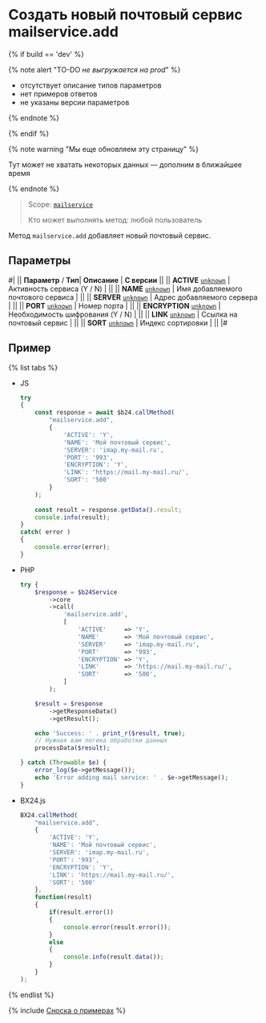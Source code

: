 # Создать новый почтовый сервис mailservice.add

{% if build == 'dev' %}

{% note alert "TO-DO _не выгружается на prod_" %}

- отсутствует описание типов параметров
- нет примеров ответов
- не указаны версии параметров

{% endnote %}

{% endif %}

{% note warning "Мы еще обновляем эту страницу" %}

Тут может не хватать некоторых данных — дополним в ближайшее время

{% endnote %}

> Scope: [`mailservice`](../scopes/permissions.md)
>
> Кто может выполнять метод: любой пользователь

Метод `mailservice.add` добавляет новый почтовый сервис.

## Параметры

#|
||  **Параметр** / **Тип**| **Описание** | **С версии** ||
|| **ACTIVE**
[`unknown`](../data-types.md) | Активность сервиса (Y / N) | ||
|| **NAME**
[`unknown`](../data-types.md) | Имя добавляемого почтового сервиса | ||
|| **SERVER**
[`unknown`](../data-types.md) | Адрес добавляемого сервера | ||
|| **PORT**
[`unknown`](../data-types.md) | Номер порта | ||
|| **ENCRYPTION**
[`unknown`](../data-types.md) | Необходимость шифрования (Y / N) | ||
|| **LINK**
[`unknown`](../data-types.md) | Ссылка на почтовый сервис | ||
|| **SORT**
[`unknown`](../data-types.md) | Индекс сортировки | ||
|#

## Пример

{% list tabs %}

- JS


    ```js
    try
    {
    	const response = await $b24.callMethod(
    		"mailservice.add",
    		{
    			'ACTIVE': 'Y',
    			'NAME': 'Мой почтовый сервис',
    			'SERVER': 'imap.my-mail.ru',
    			'PORT': '993',
    			'ENCRYPTION': 'Y',
    			'LINK': 'https://mail.my-mail.ru/',
    			'SORT': '500'
    		}
    	);
    	
    	const result = response.getData().result;
    	console.info(result);
    }
    catch( error )
    {
    	console.error(error);
    }
    ```

- PHP


    ```php
    try {
        $response = $b24Service
            ->core
            ->call(
                'mailservice.add',
                [
                    'ACTIVE'     => 'Y',
                    'NAME'       => 'Мой почтовый сервис',
                    'SERVER'     => 'imap.my-mail.ru',
                    'PORT'       => '993',
                    'ENCRYPTION' => 'Y',
                    'LINK'       => 'https://mail.my-mail.ru/',
                    'SORT'       => '500',
                ]
            );
    
        $result = $response
            ->getResponseData()
            ->getResult();
    
        echo 'Success: ' . print_r($result, true);
        // Нужная вам логика обработки данных
        processData($result);
    
    } catch (Throwable $e) {
        error_log($e->getMessage());
        echo 'Error adding mail service: ' . $e->getMessage();
    }
    ```

- BX24.js

    ```js
    BX24.callMethod(
        "mailservice.add",
        {
            'ACTIVE': 'Y',
            'NAME': 'Мой почтовый сервис',
            'SERVER': 'imap.my-mail.ru',
            'PORT': '993',
            'ENCRYPTION': 'Y',
            'LINK': 'https://mail.my-mail.ru/',
            'SORT': '500'
        },
        function(result)
        {
            if(result.error())
            {
                console.error(result.error());
            }
            else
            {
                console.info(result.data());
            }
        }
    );
    ```

{% endlist %}

{% include [Сноска о примерах](../../_includes/examples.md) %}